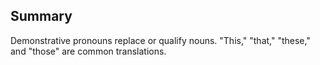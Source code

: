 ## Summary
Demonstrative pronouns replace or qualify nouns. "This," "that," "these," and "those" are common translations.
